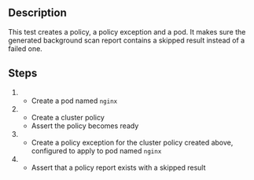 ## Description

This test creates a policy, a policy exception and a pod.
It makes sure the generated background scan report contains a skipped result instead of a failed one.

## Steps

1.  - Create a pod named `nginx`
2.  - Create a cluster policy
    - Assert the policy becomes ready
3.  - Create a policy exception for the cluster policy created above, configured to apply to pod named `nginx`
4.  - Assert that a policy report exists with a skipped result
